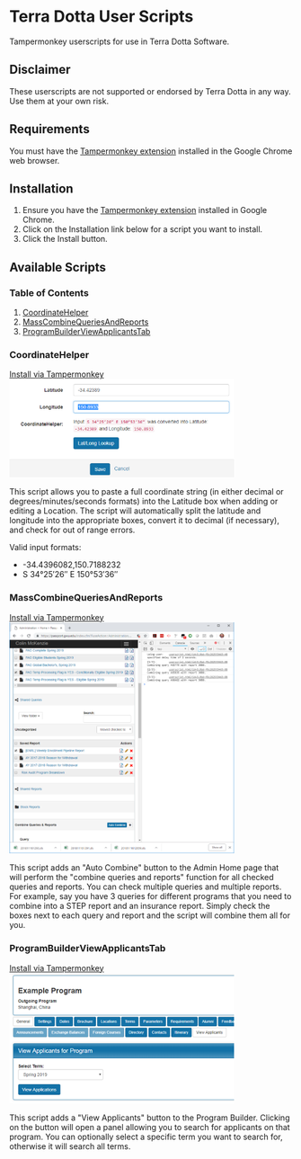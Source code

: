 
# Terra Dotta User Scripts
Tampermonkey userscripts for use in Terra Dotta Software.

## Disclaimer
These userscripts are not supported or endorsed by Terra Dotta in any way. Use them at your own risk.

## Requirements
You must have the [Tampermonkey extension](https://chrome.google.com/webstore/detail/tampermonkey/dhdgffkkebhmkfjojejmpbldmpobfkfo?hl=en) installed in the Google Chrome web browser.

## Installation
1. Ensure you have the [Tampermonkey extension](https://chrome.google.com/webstore/detail/tampermonkey/dhdgffkkebhmkfjojejmpbldmpobfkfo?hl=en) installed in Google Chrome.
2. Click on the Installation link below for a script you want to install.
3. Click the Install button.

## Available Scripts
### Table of Contents
1. <a href="#CoordinateHelper">CoordinateHelper</a>
2. [MassCombineQueriesAndReports](#MassCombineQueriesAndReports)
3. [ProgramBuilderViewApplicantsTab](#ProgramBuilderViewApplicantsTab)

### CoordinateHelper
<a href="https://github.com/cmckenzie6/TerraDottaUserScripts/raw/master/CoordinateHelper.user.js">Install via Tampermonkey</a><br>
<img src="https://raw.githubusercontent.com/cmckenzie6/TerraDottaUserScripts/master/screenshots/CoordinateHelper.PNG" width="400"/>
<p>This script allows you to paste a full coordinate string (in either decimal or degrees/minutes/seconds formats) into the Latitude box when adding or editing a Location. The script will automatically split the latitude and longitude into the appropriate boxes, convert it to decimal (if necessary), and check for out of range errors.</p>
<p>Valid input formats:</p>
<ul><li>-34.4396082,150.7188232</li><li>S 34°25′26″ E 150°53′36″</li></ul>

### MassCombineQueriesAndReports
<a href="https://github.com/cmckenzie6/TerraDottaUserScripts/raw/master/MassCombineQueriesAndReports.user.js">Install via Tampermonkey</a><br>
<img src="https://raw.githubusercontent.com/cmckenzie6/TerraDottaUserScripts/master/screenshots/MassCombineQueriesAndReports.PNG" width="400"/>
<p>This script adds an "Auto Combine" button to the Admin Home page that will perform the "combine queries and reports" function for all checked queries and reports. You can check multiple queries and multiple reports. For example, say you have 3 queries for different programs that you need to combine into a STEP report and an insurance report. Simply check the boxes next to each query and report and the script will combine them all for you.</p>

### ProgramBuilderViewApplicantsTab
<a href="https://github.com/cmckenzie6/TerraDottaUserScripts/raw/master/ProgramBuilderViewApplicantsTab.user.js">Install via Tampermonkey</a><br>
<img src="https://github.com/cmckenzie6/TerraDottaUserScripts/blob/master/screenshots/ProgramBuilderViewApplicantsTab.png" alt="drawing" width="400"/>
<p>This script adds a "View Applicants" button to the Program Builder. Clicking on the button will open a panel allowing you to search for applicants on that program. You can optionally select a specific term you want to search for, otherwise it will search all terms.</p>
